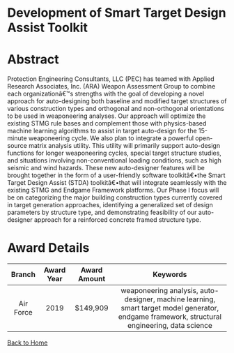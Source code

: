 
Development of Smart Target Design Assist Toolkit
=================================================

# Abstract


Protection Engineering Consultants, LLC (PEC) has teamed with Applied Research Associates, Inc. (ARA) Weapon Assessment Group to combine each organizationâ€™s strengths with the goal of developing a novel approach for auto-designing both baseline and modified target structures of various construction types and orthogonal and non-orthogonal orientations to be used in weaponeering analyses. Our approach will optimize the existing STMG rule bases and complement those with physics-based machine learning algorithms to assist in target auto-design for the 15-minute weaponeering cycle. We also plan to integrate a powerful open-source matrix analysis utility. This utility will primarily support auto-design functions for longer weaponeering cycles, special target structure studies, and situations involving non-conventional loading conditions, such as high seismic and wind hazards. These new auto-designer features will be brought together in the form of a user-friendly software toolkitâ€•the Smart Target Design Assist (STDA) toolkitâ€•that will integrate seamlessly with the existing STMG and Endgame Framework platforms. Our Phase I focus will be on categorizing the major building construction types currently covered in target generation approaches, identifying a generalized set of design parameters by structure type, and demonstrating feasibility of our auto-designer approach for a reinforced concrete framed structure type.  

# Award Details

|Branch|Award Year|Award Amount|Keywords|
| :---: | :---: | :---: | :---: |
|Air Force|2019|$149,909|weaponeering analysis, auto-designer, machine learning, smart target model generator, endgame framework, structural engineering, data science|
  
  


[Back to Home](https://github.com/chrischow/dod_sbir_awards/Reports/DJ/#1515)